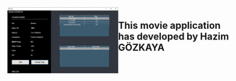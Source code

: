 <img align="left" style="width:250px" src="./Imdb/moviePage.png" width="288px">
<h2>This movie application has developed by Hazim GÖZKAYA </h2>

